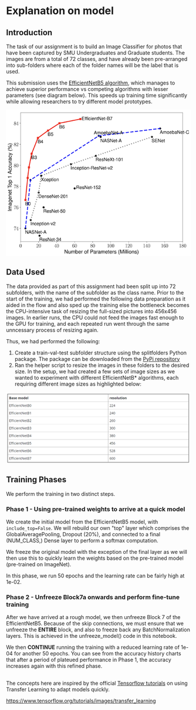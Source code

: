 # Explanation on model
## Introduction
The task of our assignment is to build an Image Classifier for photos that have been captured by SMU Undergraduates and Graduate students.  The images are from a total of 72 classes, and have already been pre-arranged into sub-folders where each of the folder names will be the label that is used.

This submission uses the [EfficientNetB5 algorithm](https://ai.googleblog.com/2019/05/efficientnet-improving-accuracy-and.html), which manages to achieve superior performance vs competing algorithms with lesser parameters (see diagram below).  This speeds up training time significantly while allowing researchers to try different model prototypes.

![model_size_vs_accuracy.png](https://github.com/lance10t/transfer-learning-efficientnet/blob/main/images/model_size_vs_accuracy.png)

## Data Used
The data provided as part of this assignment had been split up into 72 subfolders, with the name of the subfolder as the class name.  Prior to the start of the training, we had performed the following data preparation as it aided in the flow and also sped up the training else the bottleneck becomes the CPU-intensive task of resizing the full-sized pictures into 456x456 images.  In earlier runs, the CPU could not feed the images fast enough to the GPU for training, and each repeated run went through the same unncessary process of resizing again.

Thus, we had performed the following:

1. Create a train-val-test subfolder structure using the splitfolders Python package.  The package can be downloaded from the [PyPi repository](https://pypi.org/project/split-folders/)
2. Ran the helper script to resize the images in these folders to the desired size.  In the setup, we had created a few sets of image sizes as we wanted to experiment with different EfficientNetB* algorithms, each requiring different image sizes as highlighted below:

![Screenshot 4-15-21 at 11.50.26 AM.png](https://github.com/lance10t/transfer-learning-efficientnet/blob/main/images/Screenshot%204-15-21%20at%2011.50.26%20AM.png)

## Training Phases
We perform the training in two distinct steps.

### Phase 1 - Using pre-trained weights to arrive at a quick model
We create the initial model from the EfficientNetB5 model, with <code>include_top=False</code>.  We will rebuild our own "top" layer which comprises the GlobalAveragePooling, Dropout (20%), and connected to a final (NUM_CLASS,) Dense layer to perform a softmax computation.  

We freeze the original model with the exception of the final layer as we will then use this to quickly learn the weights based on the pre-trained model (pre-trained on ImageNet).

In this phase, we run 50 epochs and the learning rate can be fairly high at 1e-02.

### Phase 2 - Unfreeze Block7a onwards and perform fine-tune training
After we have arrived at a rough model, we then unfreeze Block 7 of the EfficientNetB5.  Because of the skip connections, we must ensure that we unfreeze the **ENTIRE** block, and also to freeze back any BatchNormalization layers.  This is achieved in the unfreeze_model() code in this notebook.

We then **CONTINUE** running the training with a reduced learning rate of 1e-04 for another 50 epochs.  You can see from the accuracy history charts that after a period of plateued performance in Phase 1, the accuracy increases again with this refined phase.

## 


The concepts here are inspired by the official [Tensorflow tutorials](https://www.tensorflow.org/tutorials/images/transfer_learning) on using Transfer Learning to adapt models quickly.

https://www.tensorflow.org/tutorials/images/transfer_learning
